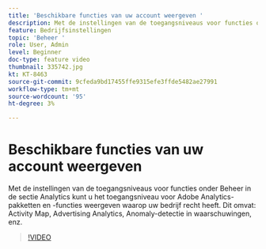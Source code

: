 ```yaml
---
title: 'Beschikbare functies van uw account weergeven '
description: Met de instellingen van de toegangsniveaus voor functies onder Beheer in de sectie Analytics kunt u het toegangsniveau voor Adobe Analytics-pakketten en -functies weergeven waarop uw bedrijf recht heeft. Dit omvat Activity Map, Advertising Analytics, Anomaly-detectie in waarschuwingen, enz.
feature: Bedrijfsinstellingen
topic: 'Beheer '
role: User, Admin
level: Beginner
doc-type: feature video
thumbnail: 335742.jpg
kt: KT-8463
source-git-commit: 9cfeda9bd17455ffe9315efe3ffde5482ae27991
workflow-type: tm+mt
source-wordcount: '95'
ht-degree: 3%

---
```



# Beschikbare functies van uw account weergeven

Met de instellingen van de toegangsniveaus voor functies onder Beheer in de sectie Analytics kunt u het toegangsniveau voor Adobe Analytics-pakketten en -functies weergeven waarop uw bedrijf recht heeft. Dit omvat: Activity Map, Advertising Analytics, Anomaly-detectie in waarschuwingen, enz.


>[!VIDEO](https://video.tv.adobe.com/v/335742/?quality=12&learn=on)